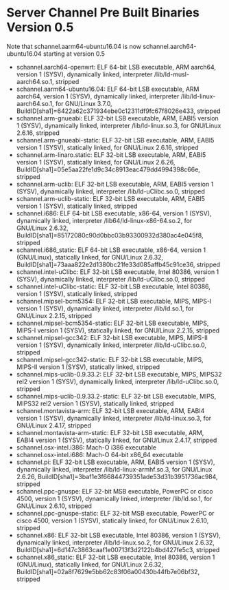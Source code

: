# Server Channel Pre Built Binaries Version 0.5

Note that schannel.aarm64-ubuntu16.04 is now schannel.aarch64-ubuntu16.04 starting at version 0.5

- schannel.aarch64-openwrt: ELF 64-bit LSB executable, ARM aarch64, version 1 (SYSV), dynamically linked, interpreter /lib/ld-musl-aarch64.so.1, stripped
- schannel.aarm64-ubuntu16.04: ELF 64-bit LSB executable, ARM aarch64, version 1 (SYSV), dynamically linked, interpreter /lib/ld-linux-aarch64.so.1, for GNU/Linux 3.7.0, BuildID[sha1]=6422a62c371934ebe0c12311df9fc67f8026e433, stripped
- schannel.arm-gnueabi: ELF 32-bit LSB executable, ARM, EABI5 version 1 (SYSV), dynamically linked, interpreter /lib/ld-linux.so.3, for GNU/Linux 2.6.16, stripped
- schannel.arm-gnueabi-static: ELF 32-bit LSB executable, ARM, EABI5 version 1 (SYSV), statically linked, for GNU/Linux 2.6.16, stripped
- schannel.arm-linaro.static: ELF 32-bit LSB executable, ARM, EABI5 version 1 (SYSV), statically linked, for GNU/Linux 2.6.26, BuildID[sha1]=05e5aa22fe1d9c34c8913eac479dd4994398c66e, stripped
- schannel.arm-uclib: ELF 32-bit LSB executable, ARM, EABI5 version 1 (SYSV), dynamically linked, interpreter /lib/ld-uClibc.so.0, stripped
- schannel.arm-uclib-static: ELF 32-bit LSB executable, ARM, EABI5 version 1 (SYSV), statically linked, stripped
- schannel.i686: ELF 64-bit LSB executable, x86-64, version 1 (SYSV), dynamically linked, interpreter /lib64/ld-linux-x86-64.so.2, for GNU/Linux 2.6.32, BuildID[sha1]=85172080c90d0bbc03b93300932d380ac4e045f8, stripped
- schannel.i686_static: ELF 64-bit LSB executable, x86-64, version 1 (GNU/Linux), statically linked, for GNU/Linux 2.6.32, BuildID[sha1]=73aaa822e2d1380bc21fe33d085affb45c91ce36, stripped
- schannel.intel-uClibc: ELF 32-bit LSB executable, Intel 80386, version 1 (SYSV), dynamically linked, interpreter /lib/ld-uClibc.so.0, stripped
- schannel.intel-uClibc-static: ELF 32-bit LSB executable, Intel 80386, version 1 (SYSV), statically linked, stripped
- schannel.mipsel-bcm5354: ELF 32-bit LSB executable, MIPS, MIPS-I version 1 (SYSV), dynamically linked, interpreter /lib/ld.so.1, for GNU/Linux 2.2.15, stripped
- schannel.mipsel-bcm5354-static: ELF 32-bit LSB executable, MIPS, MIPS-I version 1 (SYSV), statically linked, for GNU/Linux 2.2.15, stripped
- schannel.mipsel-gcc342: ELF 32-bit LSB executable, MIPS, MIPS-II version 1 (SYSV), dynamically linked, interpreter /lib/ld-uClibc.so.0, stripped
- schannel.mipsel-gcc342-static: ELF 32-bit LSB executable, MIPS, MIPS-II version 1 (SYSV), statically linked, stripped
- schannel.mips-uclib-0.9.33.2: ELF 32-bit LSB executable, MIPS, MIPS32 rel2 version 1 (SYSV), dynamically linked, interpreter /lib/ld-uClibc.so.0, stripped
- schannel.mips-uclib-0.9.33.2-static: ELF 32-bit LSB executable, MIPS, MIPS32 rel2 version 1 (SYSV), statically linked, stripped
- schannel.montavista-arm: ELF 32-bit LSB executable, ARM, EABI4 version 1 (SYSV), dynamically linked, interpreter /lib/ld-linux.so.3, for GNU/Linux 2.4.17, stripped
- schannel.montavista-arm-static: ELF 32-bit LSB executable, ARM, EABI4 version 1 (SYSV), statically linked, for GNU/Linux 2.4.17, stripped
- schannel.osx-intel.i386: Mach-O i386 executable
- schannel.osx-intel.i686: Mach-O 64-bit x86_64 executable
- schannel.pi: ELF 32-bit LSB executable, ARM, EABI5 version 1 (SYSV), dynamically linked, interpreter /lib/ld-linux-armhf.so.3, for GNU/Linux 2.6.26, BuildID[sha1]=3baf1e3f66844739351ade53d31b3951736ac984, stripped
- schannel.ppc-gnuspe: ELF 32-bit MSB executable, PowerPC or cisco 4500, version 1 (SYSV), dynamically linked, interpreter /lib/ld.so.1, for GNU/Linux 2.6.10, stripped
- schannel.ppc-gnuspe-static: ELF 32-bit MSB executable, PowerPC or cisco 4500, version 1 (SYSV), statically linked, for GNU/Linux 2.6.10, stripped
- schannel.x86: ELF 32-bit LSB executable, Intel 80386, version 1 (SYSV), dynamically linked, interpreter /lib/ld-linux.so.2, for GNU/Linux 2.6.32, BuildID[sha1]=6d147c3863caaf1e00713f3d2122b4bd427fe5c3, stripped
- schannel.x86_static: ELF 32-bit LSB executable, Intel 80386, version 1 (GNU/Linux), statically linked, for GNU/Linux 2.6.32, BuildID[sha1]=02a8f7629e5bb62c83f06a00430b44fb7e06bf32, stripped
